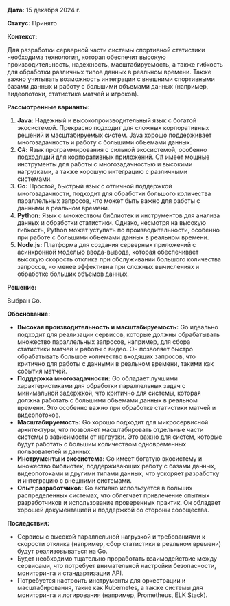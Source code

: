 **Дата:** 15 декабря 2024 г.

**Статус:** Принято

**Контекст:**

Для разработки серверной части системы спортивной статистики необходима технология, которая обеспечит высокую производительность, надежность, масштабируемость, а также гибкость для обработки различных типов данных в реальном времени. Также важно учитывать возможность интеграции с внешними спортивными базами данных и работу с большими объемами данных (например, видеопотоки, статистика матчей и игроков).

**Рассмотренные варианты:**

1. **Java:** Надежный и высокопроизводительный язык с богатой экосистемой. Прекрасно подходит для сложных корпоративных решений и масштабируемых систем. Java хорошо поддерживает многозадачность и работу с большими объемами данных.
2. **C#:** Язык программирования с сильной экосистемой, особенно подходящий для корпоративных приложений. C# имеет мощные инструменты для работы с многозадачностью и высокими нагрузками, а также хорошую интеграцию с различными системами.
3. **Go:** Простой, быстрый язык с отличной поддержкой многозадачности, подходит для обработки большого количества параллельных запросов, что может быть важно для работы с данными в реальном времени.
4. **Python:** Язык с множеством библиотек и инструментов для анализа данных и обработки статистики. Однако, несмотря на высокую гибкость, Python может уступать по производительности, особенно при работе с большими объемами данных в реальном времени.
5. **Node.js:** Платформа для создания серверных приложений с асинхронной моделью ввода-вывода, которая обеспечивает высокую скорость отклика при обслуживании большого количества запросов, но менее эффективна при сложных вычислениях и обработке больших объемов данных.

**Решение:**

Выбран Go.

**Обоснование:**

- **Высокая производительность и масштабируемость:** Go идеально подходит для реализации сервисов, которые должны обрабатывать множество параллельных запросов, например, для сбора статистики матчей и работы с видео. Он позволяет быстро обрабатывать большое количество входящих запросов, что критично для работы с данными в реальном времени, такими как события матчей.
- **Поддержка многозадачности:** Go обладает лучшими характеристиками для обработки параллельных задач с минимальной задержкой, что критично для системы, которая должна работать с большими объемами данных в реальном времени. Это особенно важно при обработке статистики матчей и видеопотоков.
- **Масштабируемость:** Go хорошо подходит для микросервисной архитектуры, что позволяет масштабировать отдельные части системы в зависимости от нагрузки. Это важно для систем, которые будут работать с большим количеством одновременных пользователей и данных.
- **Инструменты и экосистема:** Go имеет богатую экосистему и множество библиотек, поддерживающих работу с базами данных, видеопотоками и другими типами данных, что ускоряет разработку и интеграцию с внешними системами.
- **Опыт разработчиков:** Go активно используется в больших распределенных системах, что облегчает привлечение опытных разработчиков и использование проверенных практик. Он обладает хорошей документацией и поддержкой со стороны сообщества.


**Последствия:**

- Сервисы с высокой параллельной нагрузкой и требованиями к скорости отклика (например, сбор статистики в реальном времени) будут реализовываться на Go.
- Будет необходимо тщательно проработать взаимодействие между сервисами, что потребует внимательной настройки безопасности, мониторинга и стандартизации API.
- Потребуется настроить инструменты для оркестрации и масштабирования, такие как Kubernetes, а также системы для мониторинга и логирования (например, Prometheus, ELK Stack).